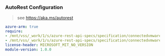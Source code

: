 ### AutoRest Configuration

> see https://aka.ms/autorest

``` yaml
azure-arm: true
require:
- /mnt/vss/_work/1/s/azure-rest-api-specs/specification/connectedvmware/resource-manager/readme.md
- /mnt/vss/_work/1/s/azure-rest-api-specs/specification/connectedvmware/resource-manager/readme.go.md
license-header: MICROSOFT_MIT_NO_VERSION
module-version: 1.0.0

```